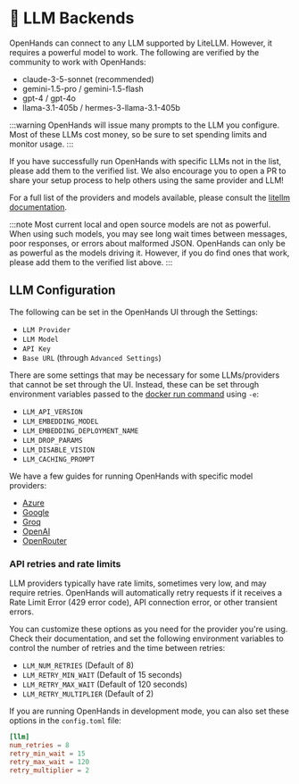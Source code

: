 # 🤖 LLM Backends

OpenHands can connect to any LLM supported by LiteLLM. However, it requires a powerful model to work.
The following are verified by the community to work with OpenHands:

* claude-3-5-sonnet (recommended)
* gemini-1.5-pro / gemini-1.5-flash
* gpt-4 / gpt-4o
* llama-3.1-405b / hermes-3-llama-3.1-405b

:::warning
OpenHands will issue many prompts to the LLM you configure. Most of these LLMs cost money, so be sure to set spending
limits and monitor usage.
:::

If you have successfully run OpenHands with specific LLMs not in the list, please add them to the verified list. We
also encourage you to open a PR to share your setup process to help others using the same provider and LLM!

For a full list of the providers and models available, please consult the
[litellm documentation](https://docs.litellm.ai/docs/providers).

:::note
Most current local and open source models are not as powerful. When using such models, you may see long
wait times between messages, poor responses, or errors about malformed JSON. OpenHands can only be as powerful as the
models driving it. However, if you do find ones that work, please add them to the verified list above.
:::

## LLM Configuration

The following can be set in the OpenHands UI through the Settings:
* `LLM Provider`
* `LLM Model`
* `API Key`
* `Base URL` (through `Advanced Settings`)

There are some settings that may be necessary for some LLMs/providers that cannot be set through the UI. Instead, these
can be set through environment variables passed to the [docker run command](/modules/usage/installation)
using `-e`:

* `LLM_API_VERSION`
* `LLM_EMBEDDING_MODEL`
* `LLM_EMBEDDING_DEPLOYMENT_NAME`
* `LLM_DROP_PARAMS`
* `LLM_DISABLE_VISION`
* `LLM_CACHING_PROMPT`

We have a few guides for running OpenHands with specific model providers:

* [Azure](llms/azure-llms)
* [Google](llms/google-llms)
* [Groq](llms/groq)
* [OpenAI](llms/openai-llms)
* [OpenRouter](llms/openrouter)

### API retries and rate limits

LLM providers typically have rate limits, sometimes very low, and may require retries. OpenHands will automatically retry requests if it receives a Rate Limit Error (429 error code), API connection error, or other transient errors.

You can customize these options as you need for the provider you're using. Check their documentation, and set the following environment variables to control the number of retries and the time between retries:

* `LLM_NUM_RETRIES` (Default of 8)
* `LLM_RETRY_MIN_WAIT` (Default of 15 seconds)
* `LLM_RETRY_MAX_WAIT` (Default of 120 seconds)
* `LLM_RETRY_MULTIPLIER` (Default of 2)

If you are running OpenHands in development mode, you can also set these options in the `config.toml` file:

```toml
[llm]
num_retries = 8
retry_min_wait = 15
retry_max_wait = 120
retry_multiplier = 2
```
